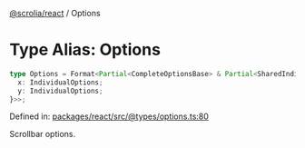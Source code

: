 [@scrolia/react](../README.md) / Options

# Type Alias: Options

```ts
type Options = Format<Partial<CompleteOptionsBase> & Partial<SharedIndividualOptions> & Partial<{
  x: IndividualOptions;
  y: IndividualOptions;
}>>;
```

Defined in: [packages/react/src/@types/options.ts:80](https://github.com/alpheus-day/scrolia/blob/a7062c82222b0dcb500e88f7ca3fff69b13a5fcd/packages/react/src/@types/options.ts#L80)

Scrollbar options.
